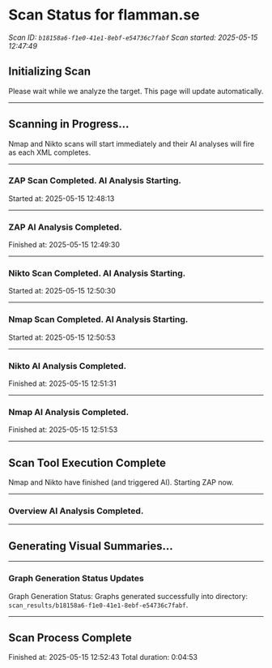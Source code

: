 # Scan Status for flamman.se

*Scan ID: `b18158a6-f1e0-41e1-8ebf-e54736c7fabf`*
*Scan started: 2025-05-15 12:47:49*

## Initializing Scan

Please wait while we analyze the target. This page will update automatically.

---

## Scanning in Progress...

Nmap and Nikto scans will start immediately and their AI analyses will fire as each XML completes.

---

### ZAP Scan Completed. AI Analysis Starting.
Started at: 2025-05-15 12:48:13


---

### ZAP AI Analysis Completed.
Finished at: 2025-05-15 12:49:30


---

### Nikto Scan Completed. AI Analysis Starting.
Started at: 2025-05-15 12:50:30


---

### Nmap Scan Completed. AI Analysis Starting.
Started at: 2025-05-15 12:50:53


---

### Nikto AI Analysis Completed.
Finished at: 2025-05-15 12:51:31


---

### Nmap AI Analysis Completed.
Finished at: 2025-05-15 12:51:53


---

## Scan Tool Execution Complete

Nmap and Nikto have finished (and triggered AI). Starting ZAP now.

---

### Overview AI Analysis Completed.

---

## Generating Visual Summaries...

---

### Graph Generation Status Updates

Graph Generation Status: Graphs generated successfully into directory: `scan_results/b18158a6-f1e0-41e1-8ebf-e54736c7fabf`.

---

## Scan Process Complete

Finished at: 2025-05-15 12:52:43
Total duration: 0:04:53

